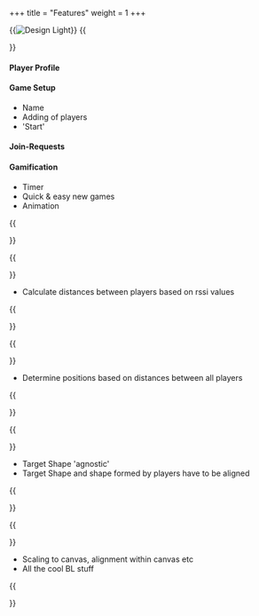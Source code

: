 +++
title = "Features"
weight = 1
+++

{{<image src="features.svg" alt="Design Light" >}}
{{<section title="Feature set" >}}

#### Player Profile


#### Game Setup
- Name
- Adding of players
- 'Start'

#### Join-Requests


#### Gamification
- Timer
- Quick & easy new games
- Animation 


{{</section>}}

<!--{{<image src="dummy_feature_image_01.png" alt="An Essential Functionality" caption="An Essential Functionality">}} -->
{{<section title="Distance Calculation">}}
- Calculate distances between players based on rssi values

{{</section>}}

<script src="https://gist.github.com/lenavollmer/8021bb0bc10247d222fce63e3c8f61ef.js?file=DistanceCalculation.kt"></script>


{{<section title="Position Determination">}}
- Determine positions based on distances between all players

{{</section>}}

<script src="https://gist.github.com/lenavollmer/8021bb0bc10247d222fce63e3c8f61ef.js?file=PositionCalculation.kt"></script>

{{<section title="Shape Positioning">}}
- Target Shape 'agnostic'
- Target Shape and shape formed by players have to be aligned

{{</section>}}

<script src="https://gist.github.com/lenavollmer/8021bb0bc10247d222fce63e3c8f61ef.js?file=ShapeAlignment.kt"></script>

{{<section title="Other cool stuff">}}
- Scaling to canvas, alignment within canvas etc
- All the cool BL stuff

{{</section>}}

<!-- {{<gist "lenavollmer" "8021bb0bc10247d222fce63e3c8f61ef">}} -->

